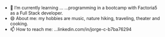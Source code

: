 - 🌱 I’m currently learning ... ...programming in a bootcamp with Factoria5 as a Full Stack developer.
- 😄 About me: my hobbies are music, nature hiking, traveling, theater and cooking.
- 📫 How to reach me: ...linkedin.com/in/jorge-c-b7ba76294

<!--
**Jorgecas71/Jorgecas71** is a ✨ _special_ ✨ repository because its `README.md` (this file) appears on your GitHub profile.

Here are some ideas to get you started:

- 🔭 I’m currently working on ...
- 🌱 I’m currently learning ...
- 👯 I’m looking to collaborate on ...
- 🤔 I’m looking for help with ...
- 💬 Ask me about ...
- 📫 How to reach me: ...
- 😄 Pronouns: ...
- ⚡ Fun fact: ...
-->
